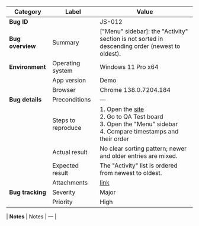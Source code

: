 | **Category** | **Label** | **Value** |
|---|---|---|
| **Bug ID** |  | JS-012 |
| **Bug overview** | Summary | ["Menu" sidebar]: the "Activity" section is not sorted in descending order (newest to oldest). |
| **Environment** | Operating system | Windows 11 Pro x64 |
|  | App version | Demo |
|  | Browser | Chrome 138.0.7204.184 |
| **Bug details** | Preconditions | — |
|  | Steps to reproduce | 1. Open the [site](https://mate-academy-images.s3.eu-central-1.amazonaws.com/c8907025538486ce4c46981003fc83bc_da130fe234.png)<br>2. Go to QA Test board<br>3. Open the "Menu" sidebar<br>4. Compare timestamps and their order |
|  | Actual result | No clear sorting pattern; newer and older entries are mixed. |
|  | Expected result | The "Activity" list is ordered from newest to oldest. |
|  | Attachments | [link](https://github.com/Roksolana-K/qa-portfolio/blob/main/bugs-from-screenshot/attachments/JS-012.png) |
| **Bug tracking** | Severity | Major |
|  | Priority | High |

| **Notes** | Notes | — |
